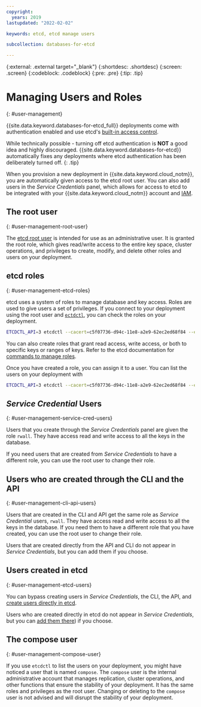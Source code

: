 ```yaml
---
copyright:
  years: 2019
lastupdated: "2022-02-02"

keywords: etcd, etcd manage users

subcollection: databases-for-etcd

---
```


{:external: .external target="_blank"}
{:shortdesc: .shortdesc}
{:screen: .screen}
{:codeblock: .codeblock}
{:pre: .pre}
{:tip: .tip}


# Managing Users and Roles
{: #user-management}

{{site.data.keyword.databases-for-etcd_full}} deployments come with authentication enabled and use etcd's [built-in access control](https://etcd.io/docs/v3.4.0/op-guide/authentication/). 

While technically possible - turning off etcd authentication is **NOT** a good idea and highly discouraged. {{site.data.keyword.databases-for-etcd}} automatically fixes any deployments where etcd authentication has been deliberately turned off.
{: .tip}

When you provision a new deployment in {{site.data.keyword.cloud_notm}}, you are automatically given access to the etcd root user. You can also add users in the _Service Credentials_ panel, which allows for access to etcd to be integrated with your {{site.data.keyword.cloud_notm}} account and [IAM](/docs/databases-for-etcd?topic=cloud-databases-iam).

## The root user
{: #user-management-root-user}

The [etcd root user](https://etcd.io/docs/v3.4.0/op-guide/authentication/#special-users-and-roles) is intended for use as an administrative user. It is granted the root role, which gives read/write access to the entire key space, cluster operations, and privileges to create, modify, and delete other roles and users on your deployment.

## etcd roles
{: #user-management-etcd-roles}

etcd uses a system of roles to manage database and key access. Roles are used to give users a set of privileges. If you connect to your deployment using the root user and [`ectdctl`](/docs/databases-for-etcd?topic=databases-for-etcd-connecting-etcdctl), you can check the roles on your deployment.
```sh
ETCDCTL_API=3 etcdctl --cacert=c5f07736-d94c-11e8-a2e9-62ec2ed68f84 --endpoints=https://35dae549-2275-4d3e-baed-d86f36022336.974550db65eb4ec0983f023940bf637f.databases.appdomain.cloud:32460 --user=root:$PASSWORD role list
```

You can also create roles that grant read access, write access, or both to specific keys or ranges of keys. Refer to the etcd documentation for [commands to manage roles](https://etcd.io/docs/v3.4.0/op-guide/authentication/#working-with-roles).

Once you have created a role, you can assign it to a user. You can list the users on your deployment with
```sh
ETCDCTL_API=3 etcdctl --cacert=c5f07736-d94c-11e8-a2e9-62ec2ed68f84 --endpoints=https://35dae549-2275-4d3e-baed-d86f36022336.974550db65eb4ec0983f023940bf637f.databases.appdomain.cloud:32460 --user=root:$PASSWORD user list
```

## _Service Credential_ Users
{: #user-management-service-cred-users}

Users that you create through the _Service Credentials_ panel are given the role `rwall`. They have access read and write access to all the keys in the database.

If you need users that are created from _Service Credentials_ to have a different role, you can use the root user to change their role.

## Users who are created through the CLI and the API
{: #user-management-cli-api-users}

Users that are created in the CLI and API get the same role as _Service Credential_ users, `rwall`. They have access read and write access to all the keys in the database. If you need them to have a different role that you have created, you can use the root user to change their role.

Users that are created directly from the API and CLI do not appear in _Service Credentials_, but you can add them if you choose.

## Users created in etcd
{: #user-management-etcd-users}

You can bypass creating users in _Service Credentials_, the CLI, the API, and [create users directly in etcd](https://etcd.io/docs/v3.4.0/op-guide/authentication/#working-with-users). 

Users who are created directly in etcd do not appear in _Service Credentials_, but you can [add them there](/docs/databases-for-etcd?topic=databases-for-etcd-connection-strings#adding-users-to-_service-credentials_)) if you choose.

## The compose user
{: #user-management-compose-user}

If you use `etcdctl` to list the users on your deployment, you might have noticed a user that is named `compose`. The `compose` user is the internal administrative account that manages replication, cluster operations, and other functions that ensure the stability of your deployment. It has the same roles and privileges as the root user. Changing or deleting to the `compose` user is not advised and will disrupt the stability of your deployment.
